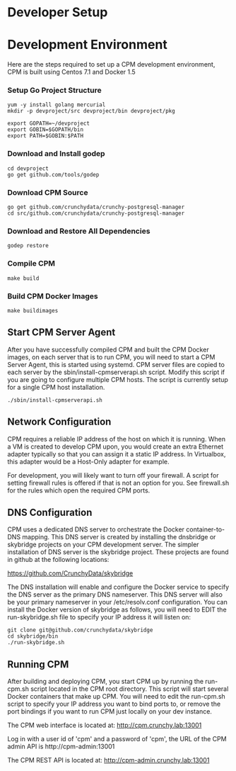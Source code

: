 Developer Setup
=================

Development Environment
=======================
Here are the steps required to set up a CPM development environment, CPM is 
built using Centos 7.1  and Docker 1.5

### Setup Go Project Structure ###
~~~~~~~~~~~~~~~~~~~~~~~~~~~~
yum -y install golang mercurial
mkdir -p devproject/src devproject/bin devproject/pkg

export GOPATH=~/devproject
export GOBIN=$GOPATH/bin
export PATH=$GOBIN:$PATH
~~~~~~~~~~~~~~~~~~~~~~~~~~~~

### Download and Install godep ###
~~~~~~~~~~~~~~~~~~~~~~~~
cd devproject
go get github.com/tools/godep
~~~~~~~~~~~~~~~~~~~~~~~~

### Download CPM Source ###
~~~~~~~~~~~~~~~~~~~~~~~~
go get github.com/crunchydata/crunchy-postgresql-manager
cd src/github.com/crunchydata/crunchy-postgresql-manager
~~~~~~~~~~~~~~~~~~~~~~~~

### Download and Restore All Dependencies ###
~~~~~~~~~~~~~~~~~~~~~~~~
godep restore
~~~~~~~~~~~~~~~~~~~~~~~~

### Compile CPM ###
~~~~~~~~~~~~~~~~~~~~~~~~
make build
~~~~~~~~~~~~~~~~~~~~~~~~

### Build CPM Docker Images ###
~~~~~~~~~~~~~~~~~~~~~~~~
make buildimages
~~~~~~~~~~~~~~~~~~~~~~~~

Start CPM Server Agent
----------------------
After you have successfully compiled CPM and built the CPM Docker images,
on each server that is to run CPM, you will need to start a CPM Server
Agent, this is started using systemd.  CPM server files are copied to
each server by the sbin/install-cpmserverapi.sh script.  Modify this script
if you are going to configure multiple CPM hosts.  The script is currently
setup for a single CPM host installation.
~~~~~~~~~~~~~~~~~~~~~~~~
./sbin/install-cpmserverapi.sh
~~~~~~~~~~~~~~~~~~~~~~~~

Network Configuration
------------------------------
CPM requires a reliable IP address of the host on which it is running.
When a VM is created to develop CPM upon, you would create an extra
Ethernet adapter typically so that you can assign it a static IP
address.  In Virtualbox, this adapter would be a Host-Only adapter
for example.

For development, you will likely want to turn off your firewall.  A
script for setting firewall rules is offered if that is not an option
for you.  See firewall.sh for the rules which open the required
CPM ports.

DNS Configuration
------------------------------
CPM uses a dedicated DNS server to orchestrate the Docker container-to-DNS
mapping.  This DNS server is created by installing the dnsbridge or skybridge
projects on your CPM development server.  The simpler installation
of DNS server is the skybridge project.  These projects are found
in github at the following locations:

https://github.com/CrunchyData/skybridge

The DNS installation will enable and configure the Docker service
to specify the DNS server as the primary DNS nameserver.  This
DNS server will also be your primary nameserver in your /etc/resolv.conf
configuration.  You can install the Docker version of skybridge
as follows, you will need to EDIT the run-skybridge.sh file
to specify your IP address it will listen on:

~~~~~~~~~~~~~~~~~
git clone git@github.com/crunchydata/skybridge
cd skybridge/bin
./run-skybridge.sh
~~~~~~~~~~~~~~~~~

Running CPM
--------------
After building and deploying CPM, you start CPM up by running the
run-cpm.sh script located in the CPM root directory.  This script
will start several Docker containers that make up CPM.  You will
need to edit the run-cpm.sh script to specify your IP address you
want to bind ports to, or remove the port bindings if you want
to run CPM just locally on your dev instance.

The CPM web interface is located at:
http://cpm.crunchy.lab:13001

Log in with a user id of 'cpm' and a password  of 'cpm', the URL
of the CPM admin API is http://cpm-admin:13001

The CPM REST API is located at:
http://cpm-admin.crunchy.lab:13001

